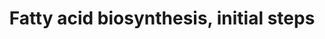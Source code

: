 ---
annotations:
- id: PW:0000029
  parent: classic metabolic pathway
  type: Pathway Ontology
  value: fatty acid biosynthetic pathway
authors:
- M.Braymer
- MaintBot
- Christine Chichester
- Egonw
- Eweitz
- Khanspers
citedin: ''
communities: []
description: 'SOURCE: SGD pathways, http://pathway.yeastgenome.org/server.html'
last-edited: 2024-12-24
ndex: null
organisms:
- Saccharomyces cerevisiae
redirect_from:
- /index.php/Pathway:WP137
- /instance/WP137
- /instance/WP137_r136183
revision: r136183
schema-jsonld:
- '@context': https://schema.org/
  '@id': https://wikipathways.github.io/pathways/WP137.html
  '@type': Dataset
  creator:
    '@type': Organization
    name: WikiPathways
  description: 'SOURCE: SGD pathways, http://pathway.yeastgenome.org/server.html'
  keywords:
  - ACC1
  - ADP
  - ATP
  - CEM1
  - Coenzyme A
  - FAS1
  - FAS2
  - HFA1
  - MCT1
  - NADPH
  - OAR1
  - acetyl-CoA
  - malonyl-CoA
  - phosphate
  license: CC0
  name: Fatty acid biosynthesis, initial steps
seo: CreativeWork
title: Fatty acid biosynthesis, initial steps
wpid: WP137
---